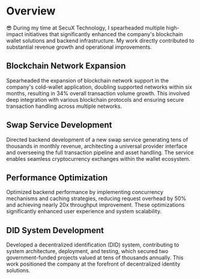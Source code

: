 # Overview

😎 During my time at SecuX Technology, I spearheaded multiple high-impact initiatives that significantly enhanced the company's blockchain wallet solutions and backend infrastructure. My work directly contributed to substantial revenue growth and operational improvements.

## Blockchain Network Expansion

Spearheaded the expansion of blockchain network support in the company's cold-wallet application, doubling supported networks within six months, resulting in 34% overall transaction volume growth. This involved deep integration with various blockchain protocols and ensuring secure transaction handling across multiple networks.

## Swap Service Development

Directed backend development of a new swap service generating tens of thousands in monthly revenue, architecting a universal provider interface and overseeing the full transaction pipeline and asset handling. The service enables seamless cryptocurrency exchanges within the wallet ecosystem.

## Performance Optimization

Optimized backend performance by implementing concurrency mechanisms and caching strategies, reducing request overhead by 50% and achieving nearly 20x throughput improvement. These optimizations significantly enhanced user experience and system scalability.

## DID System Development

Developed a decentralized identification (DID) system, contributing to system architecture, deployment, and testing, which secured two government-funded projects valued at tens of thousands annually. This work positioned the company at the forefront of decentralized identity solutions.